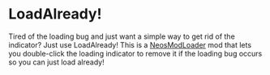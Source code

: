 # LoadAlready!

Tired of the loading bug and just want a simple way to get rid of the indicator? Just use LoadAlready!
This is a [NeosModLoader](https://github.com/zkxs/NeosModLoader) mod that lets you double-click the loading indicator to remove it if the loading bug occurs so you can just load already!
